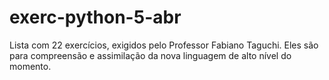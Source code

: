 # exerc-python-5-abr
Lista com 22 exercícios, exigidos pelo Professor Fabiano Taguchi. Eles são para compreensão e assimilação da nova linguagem de alto nível do momento.
